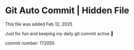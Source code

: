 # Git Auto Commit | Hidden File

This file was added Feb 12, 2025

Just for fun and keeping my daily git commit active 🤪

commit number: 172055

